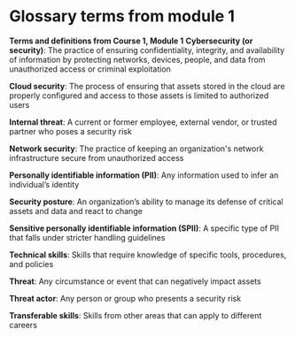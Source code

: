 # Glossary terms from module 1

**Terms and definitions from Course 1, Module 1**
**Cybersecurity (or security)**: The practice of ensuring confidentiality, integrity, and availability of information by protecting networks, devices, people, and data from unauthorized access or criminal exploitation

**Cloud security**: The process of ensuring that assets stored in the cloud are properly configured and access to those assets is limited to authorized users

**Internal threat**: A current or former employee, external vendor, or trusted partner who poses a security risk

**Network security**: The practice of keeping an organization's network infrastructure secure from unauthorized access

**Personally identifiable information (PII)**: Any information used to infer an individual’s identity

**Security posture**: An organization’s ability to manage its defense of critical assets and data and react to change 

**Sensitive personally identifiable information (SPII)**: A specific type of PII that falls under stricter handling guidelines

**Technical skills**: Skills that require knowledge of specific tools, procedures, and policies 

**Threat**: Any circumstance or event that can negatively impact assets

**Threat actor**: Any person or group who presents a security risk

**Transferable skills**: Skills from other areas that can apply to different careers 

